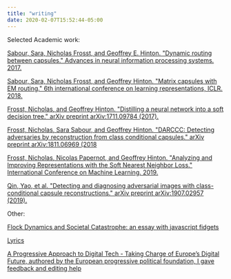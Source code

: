 ```yaml
---
title: "writing"
date: 2020-02-07T15:52:44-05:00
---
```

Selected Academic work: 

[Sabour, Sara, Nicholas Frosst, and Geoffrey E. Hinton. "Dynamic routing between capsules." Advances in neural information processing systems. 2017.](https://arxiv.org/abs/1710.09829)

[Sabour, Sara, Nicholas Frosst, and Geoffrey Hinton. "Matrix capsules with EM routing." 6th international conference on learning representations, ICLR. 2018.](https://openreview.net/forum?id=HJWLfGWRb)

[Frosst, Nicholas, and Geoffrey Hinton. "Distilling a neural network into a soft decision tree." arXiv preprint arXiv:1711.09784 (2017).](https://arxiv.org/abs/1711.09784)

[Frosst, Nicholas, Sara Sabour, and Geoffrey Hinton. "DARCCC: Detecting adversaries by reconstruction from class conditional capsules." arXiv preprint arXiv:1811.06969 (2018](https://arxiv.org/abs/1811.06969)

[Frosst, Nicholas, Nicolas Papernot, and Geoffrey Hinton. "Analyzing and Improving Representations with the Soft Nearest Neighbor Loss." International Conference on Machine Learning. 2019.](https://arxiv.org/abs/1902.01889)

[Qin, Yao, et al. "Detecting and diagnosing adversarial images with class-conditional capsule reconstructions." arXiv preprint arXiv:1907.02957 (2019).](https://arxiv.org/abs/1907.02957)

Other: 

[Flock Dynamics and Societal Catastrophe: an essay with javascript fidgets](https://nickfrosst.github.io/flock_dynamics/)

[Lyrics](https://genius.com/artists/Good-kid)


[A Progressive Approach to Digital Tech - Taking Charge of Europe’s Digital Future, authored by the European progressive political foundation, I gave feedback and editing help](https://www.feps-europe.eu/resources/publications/717-a-progressive-approach-to-digital-tech-taking-charge-of-europe%E2%80%99s-digital-future.html)
